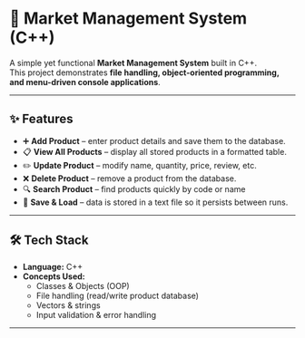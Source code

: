 # 🛒 Market Management System (C++)

A simple yet functional **Market Management System** built in C++.  
This project demonstrates **file handling, object-oriented programming, and menu-driven console applications**.

---

## ✨ Features
- ➕ **Add Product** – enter product details and save them to the database.  
- 📋 **View All Products** – display all stored products in a formatted table.  
- ✏️ **Update Product** – modify name, quantity, price, review, etc.  
- ❌ **Delete Product** – remove a product from the database.  
- 🔍 **Search Product** – find products quickly by code or name  
- 💾 **Save & Load** – data is stored in a text file so it persists between runs.  

---

## 🛠️ Tech Stack
- **Language:** C++  
- **Concepts Used:**  
  - Classes & Objects (OOP)  
  - File handling (read/write product database)  
  - Vectors & strings  
  - Input validation & error handling  

---
